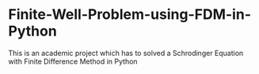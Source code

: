 # Finite-Well-Problem-using-FDM-in-Python
This is an academic project which has to solved a Schrodinger Equation with Finite Difference Method in Python
